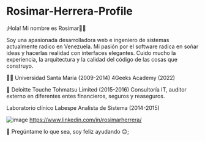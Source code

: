 # Rosimar-Herrera-Profile
¡Hola! Mi nombre es Rosimar🧑‍💻

Soy una apasionada desarrolladora web e ingeniero de sistemas actualmente radico en Venezuela. Mi pasión por el software radica en soñar ideas y hacerlas realidad con interfaces elegantes. Cuido mucho la experiencia, la arquitectura y la calidad del código de las cosas que construyo.

🧑‍🎓	
Universidad Santa María (2009-2014)
4Geeks Academy (2022)

💼
Deloitte Touche Tohmatsu Limited (2015-2016)
  Consultoría IT, auditor externo en diferentes entes financieros, seguros y reaseguros.
  
Laboratorio clínico Labespe
  Analista de Sistema (2014-2015)
  
  
  
  
  
![image]({https://img.shields.io/badge/LinkedIn-0077B5?style=for-the-badge&logo=linkedin&logoColor=white}) https://www.linkedin.com/in/rosimarherrera/

💬 Pregúntame lo que sea, soy feliz ayudando 😊;





